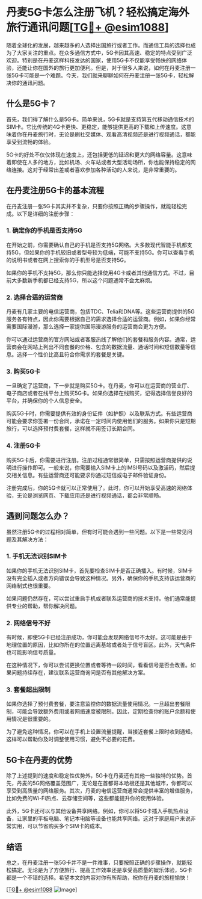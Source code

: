 # 丹麦5G卡怎么注册飞机？轻松搞定海外旅行通讯问题[[TG💪+ @esim1088](https://t.me/s/esim1088)]

随着全球化的发展，越来越多的人选择出国旅行或者工作。而通信工具的选择也成为了大家关注的重点。在众多通信方式中，5G卡因其高速、稳定的特点受到广泛欢迎。特别是在丹麦这样科技发达的国家，使用5G卡不仅能享受畅快的网络体验，还能让你在国外的旅行更加便利。但是，对于很多人来说，如何在丹麦注册一张5G卡可能是一个难题。今天，我们就来聊聊如何在丹麦注册一张5G卡，轻松解决你的通讯问题。

## 什么是5G卡？

首先，我们得了解什么是5G卡。简单来说，5G卡就是支持第五代移动通信技术的SIM卡。它比传统的4G卡更快、更稳定，能够提供更高的下载和上传速度。这意味着你在丹麦旅行时，无论是刷社交媒体、观看高清视频还是进行视频通话，都能享受到流畅的体验。

5G卡的好处不仅仅体现在速度上，还包括更低的延迟和更大的网络容量。这意味着即使在人多的地方，比如机场、火车站或者大型活动场所，你也能保持稳定的网络连接。这对于经常出差或者喜欢参加各种活动的人来说，是非常重要的。

## 在丹麦注册5G卡的基本流程

在丹麦注册一张5G卡其实并不复杂，只要你按照正确的步骤操作，就能轻松完成。以下是详细的注册步骤：

### 1. 确定你的手机是否支持5G

在开始之前，你需要确认自己的手机是否支持5G网络。大多数现代智能手机都支持5G，但如果你的手机较旧或者型号较为低端，可能不支持5G。你可以查看手机的说明书或者在网上搜索你的手机型号是否支持5G。

如果你的手机不支持5G，那么你只能选择使用4G卡或者其他通信方式。不过，目前大多数新手机都已经支持5G，所以这个问题通常不会太麻烦。

### 2. 选择合适的运营商

丹麦有几家主要的电信运营商，包括TDC、Telia和DNA等。这些运营商提供的5G服务各有特点，因此你需要根据自己的需求选择合适的运营商。例如，如果你经常需要国际漫游，那么选择一家提供国际漫游服务的运营商会更为方便。

你可以通过运营商的官方网站或者客服热线了解他们的套餐和服务内容。通常，运营商会在网站上列出不同套餐的价格、包含的数据流量、通话时间和短信数量等信息。选择一个性价比高且符合你需求的套餐是关键。

### 3. 购买5G卡

一旦确定了运营商，下一步就是购买5G卡。在丹麦，你可以在运营商的营业厅、电子商店或者在线平台上购买5G卡。如果你选择在线购买，记得选择信誉良好的平台，并确保你的个人信息安全。

购买5G卡时，你需要提供有效的身份证件（如护照）以及联系方式。有些运营商可能会要求你签署一份合同，承诺在一定时间内使用他们的服务。如果你只是短期旅行，可以选择预付费套餐，这样就不用签订长期合同。

### 4. 注册5G卡

购买5G卡后，你需要进行注册。注册过程通常很简单，只需按照运营商提供的说明进行操作即可。一般来说，你需要输入SIM卡上的IMSI号码以及激活码，然后提交相关信息。有些运营商还可能要求你通过短信或电子邮件验证身份。

注册完成后，你的5G卡就可以正常使用了。此时，你可以开始享受高速的网络体验，无论是浏览网页、下载应用还是进行视频通话，都会非常顺畅。

## 遇到问题怎么办？

虽然注册5G卡的过程相对简单，但有时可能会遇到一些问题。以下是一些常见问题及其解决方法：

### 1. 手机无法识别SIM卡

如果你的手机无法识别SIM卡，首先要检查SIM卡是否正确插入。有时候，SIM卡没有完全插入或者方向错误会导致这种情况。另外，确保你的手机支持该运营商的网络制式也很重要。

如果问题仍然存在，可以尝试重启手机或者联系运营商的技术支持。他们通常能提供专业的帮助，帮你解决问题。

### 2. 网络信号不好

有时候，即使5G卡已经注册成功，你可能会发现网络信号不太好。这可能是由于地理位置的原因，比如你所在的位置远离基站或者处于信号盲区。此外，天气条件也可能影响信号质量。

在这种情况下，你可以尝试更换位置或者等待一段时间，看看信号是否会改善。如果问题持续存在，建议联系运营商询问是否有其他解决方案。

### 3. 套餐超出限制

如果你选择了预付费套餐，要注意监控你的数据流量使用情况。一旦超出套餐限制，可能会导致额外费用或者网络速度被限制。因此，定期检查你的账户余额和使用情况是很重要的。

为了避免这种情况，你可以在手机上设置流量提醒，当接近套餐上限时收到通知。这样可以帮助你及时调整使用习惯，避免不必要的花费。

## 5G卡在丹麦的优势

除了上述提到的速度和稳定性优势外，5G卡在丹麦还有其他一些独特的优势。首先，丹麦的5G网络覆盖范围广，无论是在首都哥本哈根还是其他城市，你都可以享受到高质量的网络服务。其次，丹麦的电信运营商通常会提供丰富的增值服务，比如免费的Wi-Fi热点、云存储空间等，这些都能提升你的使用体验。

此外，5G卡还可以与其他设备共享网络。例如，你可以将5G卡插入手机热点设备，让家里的平板电脑、笔记本电脑等设备也能共享网络。这对于家庭用户来说非常实用，可以节省购买多个SIM卡的成本。

## 结语

总之，在丹麦注册一张5G卡并不是一件难事，只要按照正确的步骤操作，就能轻松搞定。无论是为了方便旅行、提高工作效率还是享受高质量的娱乐体验，5G卡都是一个不错的选择。希望本文的内容对你有所帮助，祝你在丹麦的旅程愉快！

[[TG💪+ @esim1088](https://t.me/s/esim1088) ![Image](https://i.postimg.cc/4NQfJmqS/Snipaste-2025-05-13-00-14-12.png)]
